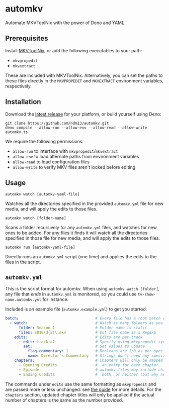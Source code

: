 # automkv
Automate MKVToolNix with the power of Deno and YAML.

## Prerequisites
Install [MKVToolNix](https://mkvtoolnix.download/downloads.html), or add the
following executables to your path:
- `mkvpropedit`
- `mkvextract`

These are included with MKVToolNix.  Alternatively, you can set the paths to
these files directly in the `MKVPROPEDIT` and `MKVEXTRACT` environment
variables, respectively.

## Installation
Download the [latest release](https://github.com/ndm13/automkv/releases) for
your platform, or build yourself using Deno:
```shell
git clone https://github.com/ndm13/automkv.git
deno compile --allow-run --allow-env --allow-read --allow-write automkv.ts
```
We require the following permissions:
- `allow-run` to interface with `mkvpropedit`/`mkvextract`
- `allow-env` to load alternate paths from environment variables
- `allow-read` to load configuration files
- `allow-write` to verify MKV files aren't locked before editing

## Usage
```shell
automkv watch [automkv-yaml-file]
```
Watches all the directories specified in the provided `automkv.yml` file for
new media, and will apply the edits to those files.
```shell
automkv watch [folder-name]
```
Scans a folder recursively for any `automkv.yml` files, and watches for new
ones to be added.  For any files it finds it will watch all the directories
specified in those file for new media, and will apply the edits to those files.

```shell
automkv run [automkv-yaml-file]
```
Directly runs an `automkv.yml` script (one time) and applies the edits to the
files in the script.

## `automkv.yml`
This is the script format for automkv.  When using `automkv watch [folder]`,
any file that *ends* in `automkv.yml` is monitored, so you could use
`tv-show-name.automkv.yml` for instance.

Included is an example file (`automkv.example.yml`) to get you started:
```yml
batch:                                  # Every file has a root batch element
  - watch:                              # Watch as many folders as you want
      folder: Season 1                  # Folder name is static
      files: S01E\d{2}\.mkv             # but file name is a RegExp
    edits:                              # Edits are per-track
      - edit: track:a2                  # Specify using mkvpropedit syntax
        set:                            # Set values to update
          flag-commentary: 1            # Booleans are 1/0 as per spec
          name: Director's Commentary   # Strings don't need any special formatting
    chapters:                           # Chapters will only be mapped if there is
      - Opening Credits                 #  an entry for each chapter.
      - Episode                         # automkv files may include chapters, edits,
      - Ending Credits                  #  both, or neither (but why neither?)
```
The commands under `edits` use the same formatting as `mkvpropedit` and are
passed more or less unchanged: see [the guide](https://mkvtoolnix.download/doc/mkvpropedit.html)
for more details.  For the `chapters` section, updated chapter titles will only
be applied if the actual number of chapters is the same as the number provided.
